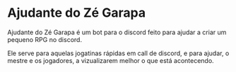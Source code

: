 # Ajudante do Zé Garapa

Ajudante do Zé Garapa é um bot para o discord feito para ajudar a criar um pequeno RPG no discord.

Ele serve para aquelas jogatinas rápidas em call de discord, e para ajudar, o mestre e os jogadores, a vizualizarem melhor o que está acontecendo.